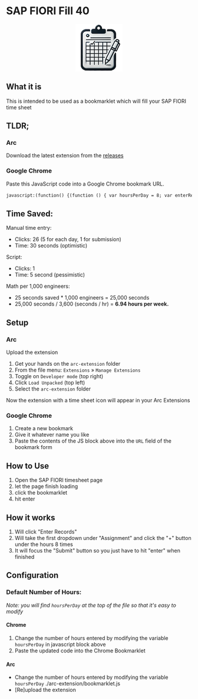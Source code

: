 # SAP FIORI Fill 40

<div style="display: flex; justify-content: center; width: 100%;">
   <img src="./arc-extension/icon-128.png" alt="Icon" />
</div>

## What it is

This is intended to be used as a bookmarklet which will fill your SAP FIORI time sheet

## TLDR;

### Arc

Download the latest extension from the [releases](https://github.com/ncharris93/sap-fiori-fill-40/releases)

### Google Chrome

Paste this JavaScript code into a Google Chrome bookmark URL.

<!-- Markdown so that it doesn't get formatted to be multiline -->

```markdown
javascript:(function() {(function () { var hoursPerDay = 8; var enterRecordsButtonId = 'application-zhcmtime-manage-component---worklist--editButton'; var submitButtonId = 'application-zhcmtime-manage-component---worklist--OverviewSubmitButton'; function getDailyIds(num) { return { assignment: `__box15-__clone${num}-inner`, plusHour: `__input4-__clone${num}-incrementBtn`, hourValue: `__input4-__clone${num}-input-inner`, }; } var DailyIds = [ getDailyIds(54), getDailyIds(55), getDailyIds(56), getDailyIds(57), getDailyIds(58), ]; function getElementIdName(elementId) { switch (true) { case elementId.includes('54'): return 'Monday'; case elementId.includes('55'): return 'Tuesday'; case elementId.includes('56'): return 'Wednesday'; case elementId.includes('57'): return 'Thursday'; case elementId.includes('58'): return 'Friday'; default: return 'You working weekends or something?'; } } function simulateEnterKey(element) { var enterEvent = new KeyboardEvent('keydown', { key: 'Enter', code: 'Enter', keyCode: 13, charCode: 13, bubbles: true, }); element.dispatchEvent(enterEvent); } function simulateDownArrow(element) { element.focus(); var downArrowEvent = new KeyboardEvent('keydown', { key: 'ArrowDown', code: 'ArrowDown', keyCode: 40, bubbles: true, }); element.dispatchEvent(downArrowEvent); } function enterDailyHours(plusButtonElementId, hourValueId) { var buttonElement = document.getElementById(plusButtonElementId); var hourValueElement = document.getElementById(hourValueId); var eleName = getElementIdName(plusButtonElementId); if (hourValueElement.value !== '0.00') { return console.warn(`Not overwriting hours for ${eleName}. Skipping.`); } if (buttonElement) { Array.from({ length: hoursPerDay }).forEach(() => { buttonElement.click(); }); console.log( `Set ${eleName}'s time to ${hoursPerDay} hours. (+${hoursPerDay})` ); } else { console.warn(`Failed to find hour increment button for ${eleName}`); } } function focusSubmitButton() { var submitButton = document.getElementById(submitButtonId); if (submitButton) { submitButton.focus(); console.log('Submit Button Focused'); } else { console.warn('Failed to find Submit button'); } } function clickEnterRecordsButton(elementId) { var enterRecordsButton = document.getElementById(elementId); if (enterRecordsButton) { enterRecordsButton.click(); console.log('clicked Enter Records button!'); simulateEnterKey(enterRecordsButton); } else { console.warn('Failed to find Enter Records button'); } } function enterWorkAssignment(elementId) { var eleName = getElementIdName(elementId); var inputElement = document.getElementById(elementId); if (inputElement && inputElement.value.trim() === '') { simulateDownArrow(inputElement); simulateEnterKey(inputElement); console.log(`Set ${eleName}'s Assignment`); } else { console.warn(`Failed to find the input for ${eleName}'s assignment`); } } function enterTimeSheetData() { DailyIds.forEach((day) => { enterWorkAssignment(day.assignment); enterDailyHours(day.plusHour, day.hourValue); }); } function pollForElement() { var mondayAssignmentInput = document.getElementById(DailyIds[0].assignment); if (mondayAssignmentInput) { console.log('Able to enter records, proceeding with assignment.'); enterTimeSheetData(); setTimeout(() => focusSubmitButton(), 250); } else { console.log("Can't enter records yet, retrying in 250..."); setTimeout(pollForElement, 250); } } pollForElement(); clickEnterRecordsButton(enterRecordsButtonId);})();})();
```

## Time Saved:

Manual time entry:

- Clicks: 26 (5 for each day, 1 for submission)
- Time: 30 seconds (optimistic)

Script:

- Clicks: 1
- Time: 5 second (pessimistic)

Math per 1,000 engineers:

- 25 seconds saved \* 1,000 engineers = 25,000 seconds
- 25,000 seconds / 3,600 (seconds / hr) = **6.94 hours per week.**

## Setup

### Arc

Upload the extension

1.  Get your hands on the `arc-extension` folder
2.  From the file menu: `Extensions` » `Manage Extensions`
3.  Toggle on `Developer mode` (top right)
4.  Click `Load Unpacked` (top left)
5.  Select the `arc-extension` folder

Now the extension with a time sheet icon will appear in your Arc Extensions

### Google Chrome

1. Create a new bookmark
2. Give it whatever name you like
3. Paste the contents of the JS block above into the `URL` field of the bookmark form

## How to Use

1. Open the SAP FIORI timesheet page
2. let the page finish loading
3. click the bookmarklet
4. hit enter

## How it works

1. Will click "Enter Records"
2. Will take the first dropdown under "Assignment" and click the "+" button under the hours 8 times
3. It will focus the "Submit" button so you just have to hit "enter" when finished

## Configuration

### Default Number of Hours:

_Note: you will find `hoursPerDay` at the top of the file so that it's easy to modify_

#### Chrome

1. Change the number of hours entered by modifying the variable `hoursPerDay` in javascript block above
2. Paste the updated code into the Chrome Bookmarklet

#### Arc

- Change the number of hours entered by modifying the variable `hoursPerDay` ./arc-extension/bookmarklet.js
- [Re]upload the extension
